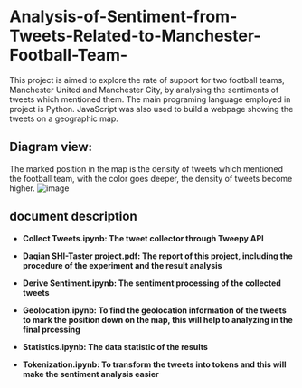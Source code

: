 # Analysis-of-Sentiment-from-Tweets-Related-to-Manchester-Football-Team-
This project is aimed to explore the rate of support for two football teams, Manchester United and Manchester City, by analysing the sentiments of tweets which mentioned them. The main programing language employed in project is Python. JavaScript was also used to build a webpage showing the tweets on a geographic map.


## Diagram view:
The marked position in the map is the density of tweets which mentioned the football team, with the color goes deeper, the density of tweets become higher.
![image](http://img.blog.csdn.net/20180307043233133?watermark/2/text/aHR0cDovL2Jsb2cuY3Nkbi5uZXQvanhzZHE=/font/5a6L5L2T/fontsize/400/fill/I0JBQkFCMA==/dissolve/70)

## document description

- **Collect Tweets.ipynb: The tweet collector through Tweepy API**

- **Daqian SHI-Taster project.pdf: The report of this project, including the procedure of the experiment and the result analysis**

- **Derive Sentiment.ipynb: The sentiment processing of the collected tweets**

- **Geolocation.ipynb: To find the geolocation information of the tweets to mark the position down on the map, this will help to analyzing in the final prcessing**

- **Statistics.ipynb: The data statistic of the results**

- **Tokenization.ipynb: To transform the tweets into tokens and this will make the sentiment analysis easier**
